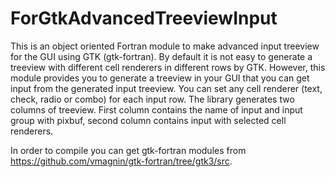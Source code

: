 # ForGtkAdvancedTreeviewInput
This is an object oriented Fortran module to make advanced input treeview for the GUI using GTK (gtk-fortran). By default it is not easy to generate a treeview with different cell renderers in different rows by GTK. However, this module provides you to generate a treeview in your GUI that you can get input from the generated input treeview. You can set any cell renderer (text, check, radio or combo) for each input row. The library generates two columns of treeview. First column contains the name of input and input group with pixbuf, second column contains input with selected cell renderers.

In order to compile you can get gtk-fortran modules from https://github.com/vmagnin/gtk-fortran/tree/gtk3/src.
